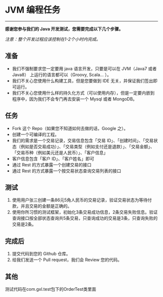 # JVM 编程任务
-------------------

**感谢您参与我们的 Java 开发测试，您需要完成以下几个步骤。**

*注意：整个开发过程应该控制在1-2个小时内完成。*

## 准备
* 我们不强制要求您一定要用 java 语言开发，只要是可以在 JVM（Java7 或者 Java8） 上运行的语言都可以（Groovy, Scala... ）。
* 我们不关心您使用什么构建工具，但是您要做到 IDE 无关，并保证我们签出即可运行。
* 我们不关心您使用什么样的持久化方式（可以使用内存），但是一定要内嵌到程序中，因为我们不会专门再去安装一个 Mysql 或者 MongoDB。

## 任务
* Fork 这个 Repo（如果您不知道如何去做的话，Google 之）。
* 创建一个可编译的工程。
* 我们的需求是一个交易记录，交易信息包含「交易 ID」、「创建时间」、「交易状态（例如是否交易成功）」、「交易类型（例如支付还是退款）」、「交易金额」、「交易币种（例如美元还是人民币）」、「客户信息」
* 客户信息包含「客户 ID」、「客户姓名」即可
* 通过 Rest 的方式暴露一个创建交易的接口
* 通过 Rest 的方式暴露一个按交易状态查询交易列表的接口

## 测试
1. 使用用户张三创建一条86元5角人民币的交易记录，验证交易状态为等待付款，并且交易的金额是正确的。
2. 使用你所习惯的测试框架，初始化3条交易成功信息，2条交易失败信息。验证查询接口按全部状态查询共5条交易，只查询成功的交易是3条，只查询失败的交易是2条。


## 完成后
1. 提交代码到您的 Github 仓库。
2. 给我们发送一个 Pull request，我们会 Review 您的代码。

## 其他

测试代码在com.gxl.test包下的OrderTest类里面
